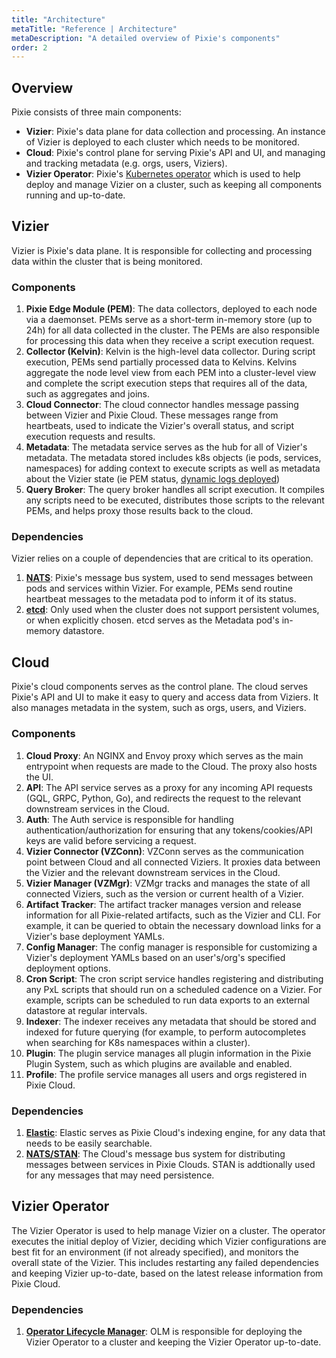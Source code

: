 ```yaml
---
title: "Architecture"
metaTitle: "Reference | Architecture"
metaDescription: "A detailed overview of Pixie's components"
order: 2
---
```


## Overview

Pixie consists of three main components:

- **Vizier**: Pixie's data plane for data collection and processing. An instance of Vizier is deployed to each cluster which needs to be monitored.
- **Cloud**: Pixie's control plane for serving Pixie's API and UI, and managing and tracking metadata (e.g. orgs, users, Viziers).
- **Vizier Operator**: Pixie's [Kubernetes operator](https://kubernetes.io/docs/concepts/extend-kubernetes/operator/) which is used to help deploy and manage Vizier on a cluster, such as keeping all components running and up-to-date.

## Vizier

Vizier is Pixie's data plane. It is responsible for collecting and processing data within the cluster that is being monitored.

### Components

1. **Pixie Edge Module (PEM)**: The data collectors, deployed to each node via a daemonset. PEMs serve as a short-term in-memory store (up to 24h) for all data collected in the cluster. The PEMs are also responsible for processing this data when they receive a script execution request.
2. **Collector (Kelvin)**: Kelvin is the high-level data collector. During script execution, PEMs send partially processed data to Kelvins. Kelvins aggregate the node level view from each PEM into a cluster-level view and complete the script execution steps that requires all of the data, such as aggregates and joins.
3. **Cloud Connector**: The cloud connector handles message passing between Vizier and Pixie Cloud. These messages range from  heartbeats, used to indicate the Vizier's overall status, and script execution requests and results.
4. **Metadata**: The metadata service serves as the hub for all of Vizier's metadata. The metadata stored includes k8s objects (ie pods, services, namespaces) for adding context to execute scripts as well as metadata about the Vizier state (ie PEM status, [dynamic logs deployed](/tutorials/custom-data/dynamic-go-logging/))
5. **Query Broker**: The query broker handles all script execution. It compiles any scripts need to be executed, distributes those scripts to the relevant PEMs, and helps proxy those results back to the cloud.

### Dependencies

Vizier relies on a couple of dependencies that are critical to its operation.

1. **[NATS](https://nats.io/)**: Pixie's message bus system, used to send messages between pods and services within Vizier. For example, PEMs send routine heartbeat messages to the metadata pod to inform it of its status.
2. **[etcd](https://etcd.io/)**: Only used when the cluster does not support persistent volumes, or when explicitly chosen. etcd serves as the Metadata pod's in-memory datastore.

## Cloud

Pixie's cloud components serves as the control plane. The cloud serves Pixie's API and UI to make it easy to query and access data from Viziers. It also manages metadata in the system, such as orgs, users, and Viziers.

### Components

1. **Cloud Proxy**: An NGINX and Envoy proxy which serves as the main entrypoint when requests are made to the Cloud. The proxy also hosts the UI.
2. **API**: The API service serves as a proxy for any incoming API requests (GQL, GRPC, Python, Go), and redirects the request to the relevant downstream services in the Cloud.
3. **Auth**: The Auth service is responsible for handling authentication/authorization for ensuring that any tokens/cookies/API keys are valid before servicing a request.
4. **Vizier Connector (VZConn)**: VZConn serves as the communication point between Cloud and all connected Viziers. It proxies data between the Vizier and the relevant downstream services in the Cloud.
5. **Vizier Manager (VZMgr)**: VZMgr tracks and manages the state of all connected Viziers, such as the version or current health of a Vizier.
6. **Artifact Tracker**: The artifact tracker manages version and release information for all Pixie-related artifacts, such as the Vizier and CLI. For example, it can be queried to obtain the necessary download links for a Vizier's base deployment YAMLs.
7. **Config Manager**: The config manager is responsible for customizing a Vizier's deployment YAMLs based on an user's/org's specified deployment options.
8. **Cron Script**: The cron script service handles registering and distributing any PxL scripts that should run on a scheduled cadence on a Vizier. For example, scripts can be scheduled to run data exports to an external datastore at regular intervals.
9. **Indexer**: The indexer receives any metadata that should be stored and indexed for future querying (for example, to perform autocompletes when searching for K8s namespaces within a cluster).
10. **Plugin**: The plugin service manages all plugin information in the Pixie Plugin System, such as which plugins are available and enabled.
11. **Profile**: The profile service manages all users and orgs registered in Pixie Cloud.

### Dependencies

1. **[Elastic](https://www.elastic.co/)**: Elastic serves as Pixie Cloud's indexing engine, for any data that needs to be easily searchable.
2. **[NATS/STAN](https://nats.io/)**: The Cloud's message bus system for distributing messages between services in Pixie Clouds. STAN is addtionally used for any messages that may need persistence.

## Vizier Operator

The Vizier Operator is used to help manage Vizier on a cluster. The operator executes the initial deploy of Vizier, deciding which Vizier configurations are best fit for an environment (if not already specified), and monitors the overall state of the Vizier. This includes restarting any failed dependencies and keeping Vizier up-to-date, based on the latest release information from Pixie Cloud.

### Dependencies

1. **[Operator Lifecycle Manager](https://olm.operatorframework.io/)**: OLM is responsible for deploying the Vizier Operator to a cluster and keeping the Vizier Operator up-to-date.
